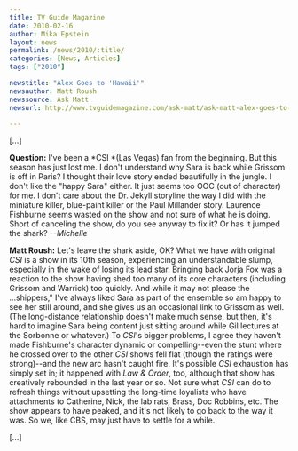 ```yaml
---
title: TV Guide Magazine
date: 2010-02-16
author: Mika Epstein
layout: news
permalink: /news/2010/:title/
categories: [News, Articles]
tags: ["2010"]

newstitle: "Alex Goes to 'Hawaii'"
newsauthor: Matt Roush  
newssource: Ask Matt
newsurl: http://www.tvguidemagazine.com/ask-matt/ask-matt-alex-goes-to-hawaii-4079.html  

---
```


[...]

**Question:** I've been a *CSI *(Las Vegas) fan from the beginning. But this season has just lost me. I don't understand why Sara is back while Grissom is off in Paris? I thought their love story ended beautifully in the jungle. I don't like the "happy Sara" either. It just seems too OOC (out of character) for me. I don't care about the Dr. Jekyll storyline the way I did with the miniature killer, blue-paint killer or the Paul Millander story. Laurence Fishburne seems wasted on the show and not sure of what he is doing. Short of canceling the show, do you see anyway to fix it? Or has it jumped the shark? *--Michelle*

**Matt Roush:** Let's leave the shark aside, OK? What we have with original *CSI* is a show in its 10th season, experiencing an understandable slump, especially in the wake of losing its lead star. Bringing back Jorja Fox was a reaction to the show having shed too many of its core characters (including Grissom and Warrick) too quickly. And while it may not please the ...shippers," I've always liked Sara as part of the ensemble so am happy to see her still around, and she gives us an occasional link to Grissom as well. (The long-distance relationship doesn't make much sense, but then, it's hard to imagine Sara being content just sitting around while Gil lectures at the Sorbonne or whatever.) To *CSI*'s bigger problems, I agree they haven't made Fishburne's character dynamic or compelling--even the stunt where he crossed over to the other *CSI* shows fell flat (though the ratings were strong)--and the new arc hasn't caught fire. It's possible *CSI* exhaustion has simply set in; it happened with *Law & Order*, too, although that show has creatively rebounded in the last year or so. Not sure what *CSI* can do to refresh things without upsetting the long-time loyalists who have attachments to Catherine, Nick, the lab rats, Brass, Doc Robbins, etc. The show appears to have peaked, and it's not likely to go back to the way it was. So we, like CBS, may just have to settle for a while.

[...]  
